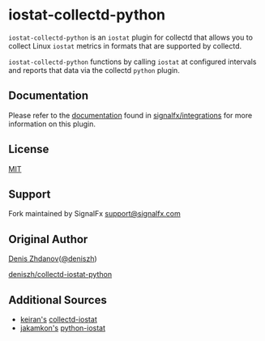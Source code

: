 iostat-collectd-python
======================

`iostat-collectd-python` is an `iostat` plugin for collectd that allows you to
collect Linux `iostat` metrics in formats that are supported by collectd.

`iostat-collectd-python` functions by calling `iostat` at configured
intervals and reports that data via the collectd `python` plugin.


Documentation
-------------
Please refer to the [documentation](https://github.com/signalfx/integrations/tree/master/collectd-iostat) found in [signalfx/integrations](https://github.com/signalfx/integrations) for more information on this plugin.


License
-------

[MIT](http://mit-license.org/)


Support
-------

Fork maintained by SignalFx
[support@signalfx.com](mailto:support@signalfx.com)


Original Author
---------------
[Denis Zhdanov](mailto:denis.zhdanov@gmail.com)([@deniszh](http://twitter.com/deniszh))

[deniszh/collectd-iostat-python](https://github.com/deniszh/collectd-iostat-python)


Additional Sources
------------------
* [keiran's](https://github.com/keirans) 
[collectd-iostat](https://github.com/keirans/collectd-iostat)
* [jakamkon's](https://bitbucket.org/jakamkon)
[python-iostat](https://bitbucket.org/jakamkon/python-iostat)
